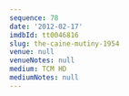 ```yaml
---
sequence: 78
date: '2012-02-17'
imdbId: tt0046816
slug: the-caine-mutiny-1954
venue: null
venueNotes: null
medium: TCM HD
mediumNotes: null
---
```


